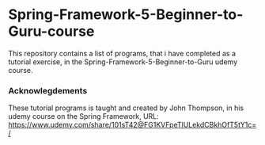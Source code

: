 # Spring-Framework-5-Beginner-to-Guru-course

This repository contains a list of programs, that i have completed as a tutorial exercise, in the Spring-Framework-5-Beginner-to-Guru udemy course.

### Acknowlegdements
These tutorial programs is taught and created by John Thompson, in his udemy course on the Spring Framework, URL: https://www.udemy.com/share/101sT42@FG1KVFpeTlULekdCBkhOfT5tY1c=/
